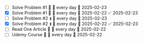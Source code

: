 - [ ] Solve Problem #1 🔺 🔁 every day 🛫 2025-02-23
- [x] Solve Problem #1 🔺 🔁 every day 🛫 2025-02-22 ✅ 2025-02-23
- [ ] Solve Problem #2 ⏫ 🔁 every day 🛫 2025-02-23
- [x] Solve Problem #2 ⏫ 🔁 every day 🛫 2025-02-22 ✅ 2025-02-23
- [ ] Read One Article 🔺 🔁 every day 🛫 2025-02-22 
- [ ] Udemy Course 🔺 🔁 every day 🛫 2025-02-22 
